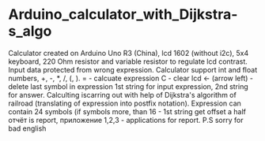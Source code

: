 # Arduino_calculator_with_Dijkstra-s_algo

Calculator created on Arduino Uno R3 (China), lcd 1602 (without i2c), 5x4 keyboard, 220 Ohm resistor and variable resistor to 
regulate lcd contrast. Input data protected from wrong expression. Calculator support int and float numbers, +, -, *, /, (, ). 
= - calcuate expression
C - clear lcd
<- (arrow left) - delete last symbol in expression
1st string for input expression, 2nd string for answer.
Calculting iscarring out with help of Dijkstra's algorithm of railroad (translating of expression into postfix notation). 
Expression can contain 24 symbols (if symbols more, than 16 - 1st string get offset a half
отчёт is report, приложение 1,2,3 - applications for report.
P.S sorry for bad english
